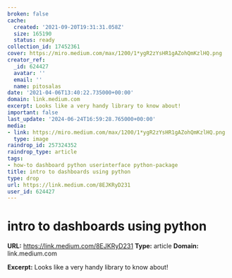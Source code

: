 ```yaml
---
broken: false
cache:
  created: '2021-09-20T19:31:31.058Z'
  size: 165190
  status: ready
collection_id: 17452361
cover: https://miro.medium.com/max/1200/1*ygR2zYsHR1gAZohQmKzlHQ.png
creator_ref:
  _id: 624427
  avatar: ''
  email: ''
  name: pitosalas
date: '2021-04-06T13:40:22.735000+00:00'
domain: link.medium.com
excerpt: Looks like a very handy library to know about!
important: false
last_update: '2024-06-24T16:59:28.765000+00:00'
media:
- link: https://miro.medium.com/max/1200/1*ygR2zYsHR1gAZohQmKzlHQ.png
  type: image
raindrop_id: 257324352
raindrop_type: article
tags:
- how-to dashboard python userinterface python-package
title: intro to dashboards using python
type: drop
url: https://link.medium.com/8EJKRyD231
user_id: 624427
---
```


# intro to dashboards using python

**URL:** https://link.medium.com/8EJKRyD231
**Type:** article
**Domain:** link.medium.com

**Excerpt:** Looks like a very handy library to know about!
